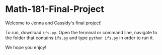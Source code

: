 # Math-181-Final-Project

Welcome to Jenna and Cassidy's final project! 

To run, download `ifs.py`. Open the terminal or command line, navigate to the folder that contains `ifs.py` and type `python ifs.py` 
in order to run it. 

We hope you enjoy! 
